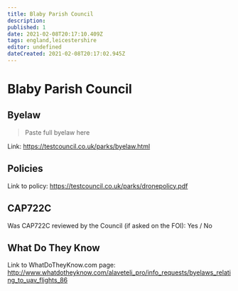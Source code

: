 ```yaml
---
title: Blaby Parish Council
description:
published: 1
date: 2021-02-08T20:17:10.409Z
tags: england,leicestershire
editor: undefined
dateCreated: 2021-02-08T20:17:02.945Z
---
```


# Blaby Parish Council


## Byelaw
> Paste full byelaw here

Link:
https://testcouncil.co.uk/parks/byelaw.html

## Policies
Link to policy:
https://testcouncil.co.uk/parks/dronepolicy.pdf

## CAP722C

Was CAP722C reviewed by the Council (if asked on the FOI): Yes / No

## What Do They Know

Link to WhatDoTheyKnow.com page:
http://www.whatdotheyknow.com/alaveteli_pro/info_requests/byelaws_relating_to_uav_flights_86

